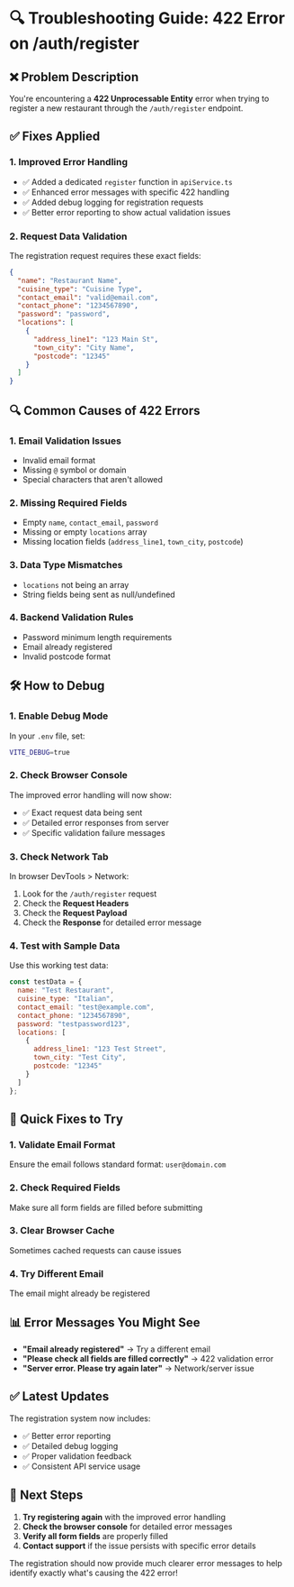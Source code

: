 # 🔍 Troubleshooting Guide: 422 Error on /auth/register

## ❌ Problem Description
You're encountering a **422 Unprocessable Entity** error when trying to register a new restaurant through the `/auth/register` endpoint.

## ✅ Fixes Applied

### 1. **Improved Error Handling**
- ✅ Added a dedicated `register` function in `apiService.ts`
- ✅ Enhanced error messages with specific 422 handling
- ✅ Added debug logging for registration requests
- ✅ Better error reporting to show actual validation issues

### 2. **Request Data Validation**
The registration request requires these exact fields:
```json
{
  "name": "Restaurant Name",
  "cuisine_type": "Cuisine Type", 
  "contact_email": "valid@email.com",
  "contact_phone": "1234567890",
  "password": "password",
  "locations": [
    {
      "address_line1": "123 Main St",
      "town_city": "City Name", 
      "postcode": "12345"
    }
  ]
}
```

## 🔍 Common Causes of 422 Errors

### 1. **Email Validation Issues**
- Invalid email format
- Missing `@` symbol or domain
- Special characters that aren't allowed

### 2. **Missing Required Fields**
- Empty `name`, `contact_email`, `password`
- Missing or empty `locations` array
- Missing location fields (`address_line1`, `town_city`, `postcode`)

### 3. **Data Type Mismatches**
- `locations` not being an array
- String fields being sent as null/undefined

### 4. **Backend Validation Rules**
- Password minimum length requirements
- Email already registered
- Invalid postcode format

## 🛠️ How to Debug

### 1. **Enable Debug Mode**
In your `.env` file, set:
```bash
VITE_DEBUG=true
```

### 2. **Check Browser Console**
The improved error handling will now show:
- ✅ Exact request data being sent
- ✅ Detailed error responses from server
- ✅ Specific validation failure messages

### 3. **Check Network Tab**
In browser DevTools > Network:
1. Look for the `/auth/register` request
2. Check the **Request Headers**
3. Check the **Request Payload** 
4. Check the **Response** for detailed error message

### 4. **Test with Sample Data**
Use this working test data:
```javascript
const testData = {
  name: "Test Restaurant",
  cuisine_type: "Italian",
  contact_email: "test@example.com", 
  contact_phone: "1234567890",
  password: "testpassword123",
  locations: [
    {
      address_line1: "123 Test Street",
      town_city: "Test City",
      postcode: "12345"
    }
  ]
};
```

## 🔧 Quick Fixes to Try

### 1. **Validate Email Format**
Ensure the email follows standard format: `user@domain.com`

### 2. **Check Required Fields**
Make sure all form fields are filled before submitting

### 3. **Clear Browser Cache**
Sometimes cached requests can cause issues

### 4. **Try Different Email**
The email might already be registered

## 📊 Error Messages You Might See

- **"Email already registered"** → Try a different email
- **"Please check all fields are filled correctly"** → 422 validation error
- **"Server error. Please try again later"** → Network/server issue

## ✅ Latest Updates

The registration system now includes:
- ✅ Better error reporting
- ✅ Detailed debug logging
- ✅ Proper validation feedback
- ✅ Consistent API service usage

## 🚀 Next Steps

1. **Try registering again** with the improved error handling
2. **Check the browser console** for detailed error messages
3. **Verify all form fields** are properly filled
4. **Contact support** if the issue persists with specific error details

The registration should now provide much clearer error messages to help identify exactly what's causing the 422 error!
